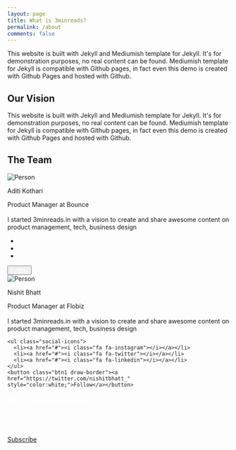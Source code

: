 ```yaml
---
layout: page
title: What is 3minreads?
permalink: /about
comments: false
---
```


<div class="row justify-content-between">
<div class="col-md-8 pr-5">

<p>This website is built with Jekyll and Mediumish template for Jekyll. It's for demonstration purposes, no real content can be found. Mediumish template for Jekyll is compatible with Github pages, in fact even this demo is created with Github Pages and hosted with Github.</p>
<div class="section-title">
    <h2><span>Our Vision</span></h2>
</div>
<p>This website is built with Jekyll and Mediumish template for Jekyll. It's for demonstration purposes, no real content can be found. Mediumish template for Jekyll is compatible with Github pages, in fact even this demo is created with Github Pages and hosted with Github.</p>
<div class="section-title">
    <h2><span>The Team</span></h2>
</div>

<div class="row">
<div class="column1">
 <div class="card1">
    <img src="https://media-exp1.licdn.com/dms/image/C5103AQHuz0NbVDoKBw/profile-displayphoto-shrink_400_400/0?e=1596672000&v=beta&t=fgfH5N045Oa-boHkYMt6DMdugNhBNE6KpXHWmm1Y3UM" alt="Person" class="card__image">
    <p class="card__name">Aditi Kothari</p>
    

<div>
    Product Manager at Bounce
    
</div>
<br>
<div class="descr">
        I started 3minreads.in with
         a vision to create and share 
         awesome content on product 
         management, tech, business
design
</div>

   
<ul class="social-icons">
      <li><a href="#"><i class="fa fa-instagram"></i></a></li>
      <li><a href="#"><i class="fa fa-twitter"></i></a></li>
      <li><a href="#"><i class="fa fa-linkedin"></i></a></li>
      
</ul>
<button class="btn1 draw-border"><a href="https://twitter.com/aditikothari_" style="color:white;">Follow</a></button>
    

</div>
</div>
<div class="column1">
 <div class="card1">
    <img src="https://media-exp1.licdn.com/dms/image/C5103AQF_Iqbl_-VZgw/profile-displayphoto-shrink_800_800/0?e=1596672000&v=beta&t=7bYt7U1RoV3hOS0BgU1yhNG5sMjS1wudIqVK_ztdR2I" alt="Person" class="card__image">
    <p class="card__name">Nishit Bhatt</p>
  

<div class="grid-child-posts">
        Product Manager at Flobiz
</div>
<br>
<div class="descr">
        I started 3minreads.in with
         a vision to create and share 
         awesome content on product 
         management, tech, business
design
</div>
      

   
    <ul class="social-icons">
      <li><a href="#"><i class="fa fa-instagram"></i></a></li>
      <li><a href="#"><i class="fa fa-twitter"></i></a></li>
      <li><a href="#"><i class="fa fa-linkedin"></i></a></li>
    </ul>
    <button class="btn1 draw-border"><a href="https://twitter.com/nishitbhatt_" style="color:white;">Follow</a></button>

  
  

</div>
</div>
</div>

 


</div>

<div class="col-md-4">

<div class="sticky-top sticky-top-80">
<div class="black-card"> 
<h5 style="color:white;">Why should you subscribe?</h5>

<p style="color:white;">Thank you for your support! Your donation helps me to maintain and improve 3minreads.</p>

<a target="_blank" href="{{site.mailchimp-list}}" class="btn subs">Subscribe</a>
</div>
</div>
</div>


